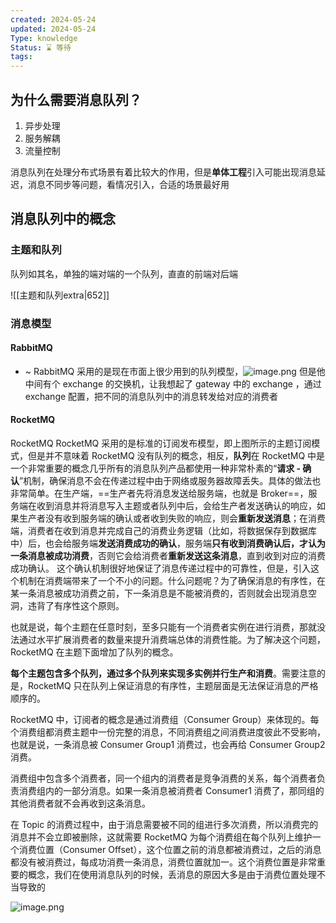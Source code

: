 ```yaml
---
created: 2024-05-24
updated: 2024-05-24
Type: knowledge
Status: ⌛️ 等待
tags:
---
```

## 为什么需要消息队列？

1. 异步处理
2. 服务解耦
3. 流量控制

消息队列在处理分布式场景有着比较大的作用，但是**单体工程**引入可能出现消息延迟，消息不同步等问题，看情况引入，合适的场景最好用


## 消息队列中的概念

### 主题和队列

队列如其名，单独的端对端的一个队列，直直的前端对后端

![[主题和队列extra|652]]

### 消息模型

#### RabbitMQ

- ~ RabbitMQ  采用的是现在市面上很少用到的队列模型，![image.png](https://obsidian-pic-1317906728.cos.ap-nanjing.myqcloud.com/obsidian/20240604225653.png) 但是他中间有个 exchange 的交换机，让我想起了 gateway 中的 exchange ，通过 exchange 配置，把不同的消息队列中的消息转发给对应的消费者

#### RocketMQ

RocketMQ RocketMQ 采用的是标准的订阅发布模型，即上图所示的主题订阅模式，但是并不意味着 RocketMQ 没有队列的概念，相反，**队列**在 RocketMQ 中是一个非常重要的概念几乎所有的消息队列产品都使用一种非常朴素的“**请求 - 确认**”机制，确保消息不会在传递过程中由于网络或服务器故障丢失。具体的做法也非常简单。在生产端，==生产者先将消息发送给服务端，也就是 Broker==，服务端在收到消息并将消息写入主题或者队列中后，会给生产者发送确认的响应，如果生产者没有收到服务端的确认或者收到失败的响应，则会**重新发送消息**；在消费端，消费者在收到消息并完成自己的消费业务逻辑（比如，将数据保存到数据库中）后，也会给服务端**发送消费成功的确认**，服务端**只有收到消费确认后，才认为一条消息被成功消费**，否则它会给消费者**重新发送这条消息**，直到收到对应的消费成功确认。
这个确认机制很好地保证了消息传递过程中的可靠性，但是，引入这个机制在消费端带来了一个不小的问题。什么问题呢？为了确保消息的有序性，在某一条消息被成功消费之前，下一条消息是不能被消费的，否则就会出现消息空洞，违背了有序性这个原则。

也就是说，每个主题在任意时刻，至多只能有一个消费者实例在进行消费，那就没法通过水平扩展消费者的数量来提升消费端总体的消费性能。为了解决这个问题，RocketMQ 在主题下面增加了队列的概念。

**每个主题包含多个队列，通过多个队列来实现多实例并行生产和消费**。需要注意的是，RocketMQ 只在队列上保证消息的有序性，主题层面是无法保证消息的严格顺序的。

RocketMQ 中，订阅者的概念是通过消费组（Consumer Group）来体现的。每个消费组都消费主题中一份完整的消息，不同消费组之间消费进度彼此不受影响，也就是说，一条消息被 Consumer Group1 消费过，也会再给 Consumer Group2 消费。

消费组中包含多个消费者，同一个组内的消费者是竞争消费的关系，每个消费者负责消费组内的一部分消息。如果一条消息被消费者 Consumer1 消费了，那同组的其他消费者就不会再收到这条消息。

在 Topic 的消费过程中，由于消息需要被不同的组进行多次消费，所以消费完的消息并不会立即被删除，这就需要 RocketMQ 为每个消费组在每个队列上维护一个消费位置（Consumer Offset），这个位置之前的消息都被消费过，之后的消息都没有被消费过，每成功消费一条消息，消费位置就加一。这个消费位置是非常重要的概念，我们在使用消息队列的时候，丢消息的原因大多是由于消费位置处理不当导致的

![image.png](https://obsidian-pic-1317906728.cos.ap-nanjing.myqcloud.com/obsidian/20240604231044.png)
